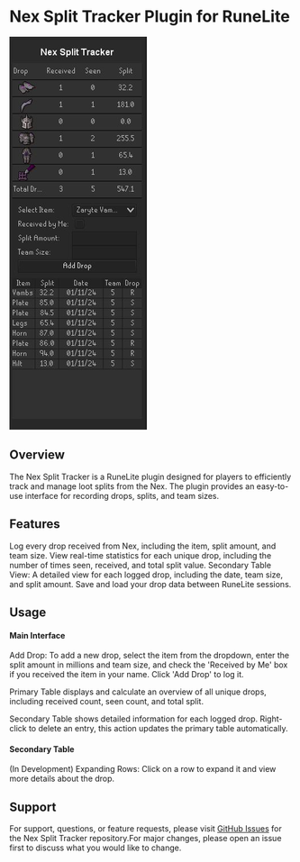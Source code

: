 # Nex Split Tracker Plugin for RuneLite
![Title](src/main/resources/displayTitlePlugin.JPG)
## Overview

The Nex Split Tracker is a RuneLite plugin designed for players to efficiently track and manage loot splits from the Nex. The plugin provides an easy-to-use interface for recording drops, splits, and team sizes.


## Features

Log every drop received from Nex, including the item, split amount, and team size.
View real-time statistics for each unique drop, including the number of times seen, received, and total split value.
Secondary Table View: A detailed view for each logged drop, including the date, team size, and split amount.
Save and load your drop data between RuneLite sessions.


## Usage

#### Main Interface

Add Drop: To add a new drop, select the item from the dropdown, enter the split amount in millions and team size, and check the 'Received by Me' box if you received the item in your name. Click 'Add Drop' to log it.

Primary Table displays and calculate an overview of all unique drops, including received count, seen count, and total split.

Secondary Table shows detailed information for each logged drop. Right-click to delete an entry, this action updates the primary table automatically.

#### Secondary Table
(In Development) Expanding Rows: Click on a row to expand it and view more details about the drop.


## Support
For support, questions, or feature requests, please visit [GitHub Issues](https://github.com/KeyboardIsMagic/NexSplitTracker/issues) for the Nex Split Tracker repository.For major changes, please open an issue first to discuss what you would like to change.
